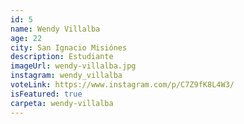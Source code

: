 ```yaml
---
id: 5
name: Wendy Villalba
age: 22
city: San Ignacio Misiónes
description: Estudiante
imageUrl: wendy-villalba.jpg
instagram: wendy_villalba
voteLink: https://www.instagram.com/p/C7Z9fK8L4W3/
isFeatured: true
carpeta: wendy-villalba
---
```


